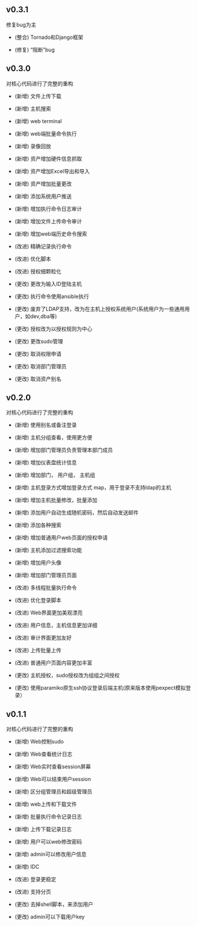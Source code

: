 ## v0.3.1
修复bug为主

* (整合) Tornado和Django框架

* (修复) “阻断”bug

## v0.3.0
对核心代码进行了完整的重构

* (新增) 文件上传下载

* (新增) 主机搜索

* (新增) web terminal

* (新增) web端批量命令执行

* (新增) 录像回放

* (新增)  资产增加硬件信息抓取

* (新增) 资产增加Excel导出和导入

* (新增) 资产增加批量更改

* (新增) 添加系统用户推送

* (新增) 增加执行命令日志审计

* (新增) 增加文件上传命令审计

* (新增) 增加web端历史命令搜索

* (改进) 精确记录执行命令

* (改进) 优化脚本

* (改进) 授权细颗粒化

* (更改) 更改为输入ID登陆主机

* (更改) 执行命令使用ansible执行

* (更改) 废弃了LDAP支持，改为在主机上授权系统用户(系统用户为一些通用用户，如dev,dba等)

* (更改) 授权改为以授权规则为中心

* (更改) 更改sudo管理

* (更改) 取消权限申请

* (更改) 取消部门管理员

* (更改) 取消资产别名

## v0.2.0
对核心代码进行了完整的重构

* (新增) 使用别名或备注登录 

* (新增) 主机分组查看，使用更方便 

* (新增) 增加部门管理员负责管理本部门成员

* (新增) 增加仪表盘统计信息

* (新增) 增加部门， 用户组， 主机组 

* (新增) 主机登录方式增加登录方式 map，用于登录不支持ldap的主机 

* (新增) 增加主机批量修改，批量添加 

* (新增) 添加用户自动生成随机密码，然后自动发送邮件
 
* (新增) 添加各种搜索
 
* (新增) 增加普通用户web页面的授权申请

* (新增) 主机添加过滤搜索功能

* (新增) 增加用户头像
 
* (新增) 增加部门管理员页面

* (改进) 多线程批量执行命令
 
* (改进) 优化登录脚本

* (改进) Web界面更加美观漂亮

* (改进) 用户信息，主机信息更加详细
 
* (改进) 审计界面更加友好

* (改进) 上传批量上传 

* (改进) 普通用户页面内容更加丰富

* (更改) 主机授权，sudo授权改为组组之间授权
 
* (更改) 使用paramiko原生ssh协议登录后端主机(原来版本使用pexpect模拟登录）

## v0.1.1
对核心代码进行了完整的重构

* (新增) Web控制sudo

* (新增) Web查看统计日志

* (新增) Web实时查看session屏幕

* (新增) Web可以结束用户session

* (新增) 区分组管理员和超级管理员

* (新增) web上传和下载文件

* (新增) 批量执行命令记录日志

* (新增) 上传下载记录日志

* (新增) 用户可以web修改密码

* (新增) admin可以修改用户信息

* (新增) IDC

* (改进) 登录更稳定

* (改进) 支持分页

* (更改) 去掉shell脚本，来添加用户

* (更改) admin可以下载用户key
